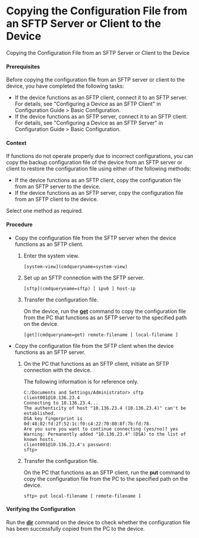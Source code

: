 Copying the Configuration File from an SFTP Server or Client to the Device
==========================================================================

Copying the Configuration File from an SFTP Server or Client to the Device

#### Prerequisites

Before copying the configuration file from an SFTP server or client to the device, you have completed the following tasks:

* If the device functions as an SFTP client, connect it to an SFTP server. For details, see "Configuring a Device as an SFTP Client" in Configuration Guide > Basic Configuration.
* If the device functions as an SFTP server, connect it to an SFTP client. For details, see "Configuring a Device as an SFTP Server" in Configuration Guide > Basic Configuration.


#### Context

If functions do not operate properly due to incorrect configurations, you can copy the backup configuration file of the device from an SFTP server or client to restore the configuration file using either of the following methods:

* If the device functions as an SFTP client, copy the configuration file from an SFTP server to the device.
* If the device functions as an SFTP server, copy the configuration file from an SFTP client to the device.

Select one method as required.


#### Procedure

* Copy the configuration file from the SFTP server when the device functions as an SFTP client.
  1. Enter the system view.
     
     
     ```
     [system-view](cmdqueryname=system-view)
     ```
  2. Set up an SFTP connection with the SFTP server.
     
     
     ```
     [sftp](cmdqueryname=sftp) [ ipv6 ] host-ip
     ```
  3. Transfer the configuration file.
     
     
     
     On the device, run the [**get**](cmdqueryname=get) command to copy the configuration file from the PC that functions as an SFTP server to the specified path on the device.
     
     ```
     [get](cmdqueryname=get) remote-filename [ local-filename ]
     ```
* Copy the configuration file from the SFTP client when the device functions as an SFTP server.
  1. On the PC that functions as an SFTP client, initiate an SFTP connection with the device.
     
     
     
     The following information is for reference only.
     
     ```
     C:/Documents and Settings/Administrator> sftp client001@10.136.23.4
     Connecting to 10.136.23.4...
     The authenticity of host "10.136.23.4 (10.136.23.4)" can't be established.
     DSA key fingerprint is 0d:48:82:fd:2f:52:1c:f0:c4:22:70:80:8f:7b:fd:78.
     Are you sure you want to continue connecting (yes/no)? yes
     Warning: Permanently added "10.136.23.4" (DSA) to the list of known hosts.
     client001@10.136.23.4's password:
     sftp>
     ```
  2. Transfer the configuration file.
     
     
     
     On the PC that functions as an SFTP client, run the **put** command to copy the configuration file from the PC to the specified path on the device.
     
     ```
     sftp> put local-filename [ remote-filename ]
     ```

#### Verifying the Configuration

Run the [**dir**](cmdqueryname=dir) command on the device to check whether the configuration file has been successfully copied from the PC to the device.